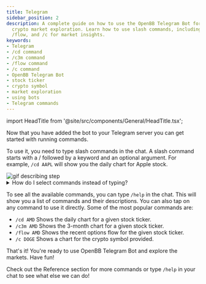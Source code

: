 ```yaml
---
title: Telegram
sidebar_position: 2
description: A complete guide on how to use the OpenBB Telegram Bot for stock and
  crypto market exploration. Learn how to use slash commands, including /cd, /c3m,
  /flow, and /c for market insights.
keywords:
- Telegram
- /cd command
- /c3m command
- /flow command
- /c command
- OpenBB Telegram Bot
- stock ticker
- crypto symbol
- market exploration
- using bots
- Telegram commands
---
```


import HeadTitle from '@site/src/components/General/HeadTitle.tsx';

<HeadTitle title="Telegram - Usage | OpenBB Bot Docs" />

Now that you have added the bot to your Telegram server you can get started with running commands.

To use it, you need to type slash commands in the chat. A slash command starts with a / followed by a keyword and an optional argument. For example, ```/cd AAPL``` will show you the daily chart for Apple stock.

<div className="flex justify-center h-full w-[800px] rounded-r-[4px]">
  <img
    className="h-full object-cover"
    alt="gif describing step"
    src="https://openbb-assets.s3.amazonaws.com/docs/bot_docs/telegram-gif.gif"
  />
</div>

<details><summary>How do I select commands instead of typing?</summary>
If you are On mobile press and hold to select the command.

On desktop press ```tab``` to select the command.
</details>


To see all the available commands, you can type ```/help``` in the chat. This will show you a list of commands and their descriptions. You can also tap on any command to use it directly. Some of the most popular commands are:

- ```/cd AMD``` Shows the daily chart for a given stock ticker.
- ```/c3m AMD``` Shows the 3-month chart for a given stock ticker.
- ```/flow AMD``` Shows the recent options flow for the given stock ticker.
- ```/c DOGE``` Shows a chart for the crypto symbol provided.

That's it! You're ready to use OpenBB Telegram Bot and explore the markets. Have fun!

Check out the Reference section for more commands or type ```/help``` in your chat to see what else we can do!
